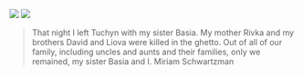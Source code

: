 ![](/images/04/schwartzman_01.jpg "")
![](/images/04/schwartzman_02.jpg "")

> That night I left Tuchyn with my sister Basia. My mother Rivka and my brothers David and Liova were killed in the ghetto. Out of all of our family, including uncles and aunts and their families, only we remained, my sister Basia and I.
Miriam Schwartzman